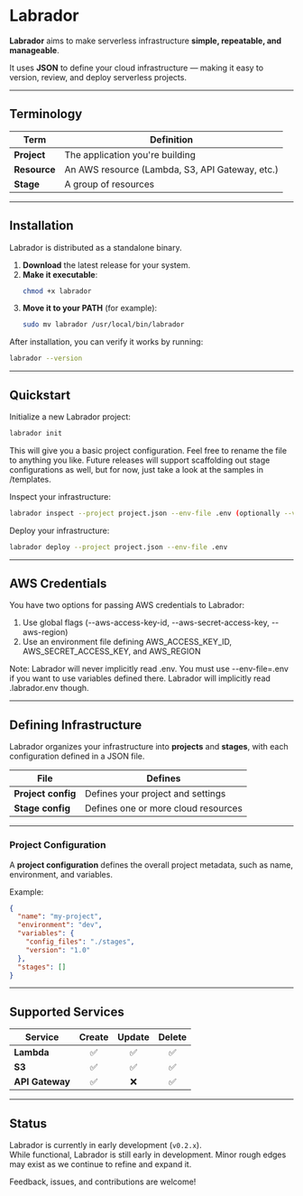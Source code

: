 # Labrador

**Labrador** aims to make serverless infrastructure **simple, repeatable, and manageable**.

It uses **JSON** to define your cloud infrastructure — making it easy to version, review, and deploy serverless projects.

---

## Terminology

| Term | Definition |
| ---- | ---------- |
| **Project** | The application you're building |
| **Resource** | An AWS resource (Lambda, S3, API Gateway, etc.) |
| **Stage** | A group of resources |

---

## Installation

Labrador is distributed as a standalone binary.

1. **Download** the latest release for your system.
2. **Make it executable**:
   ```bash
   chmod +x labrador
   ```
3. **Move it to your PATH** (for example):
   ```bash
   sudo mv labrador /usr/local/bin/labrador
   ```

After installation, you can verify it works by running:

```bash
labrador --version
```

---

## Quickstart

Initialize a new Labrador project:

```bash
labrador init
```

This will give you a basic project configuration. Feel free to rename the file to anything you like. 
Future releases will support scaffolding out stage configurations as well, but for now, just take a look at
the samples in /templates.

Inspect your infrastructure:

```bash
labrador inspect --project project.json --env-file .env (optionally --verbose)
```

Deploy your infrastructure:

```bash
labrador deploy --project project.json --env-file .env
```

---

## AWS Credentials
You have two options for passing AWS credentials to Labrador:

1. Use global flags (--aws-access-key-id, --aws-secret-access-key, --aws-region)
2. Use an environment file defining AWS_ACCESS_KEY_ID, AWS_SECRET_ACCESS_KEY, and AWS_REGION

Note: Labrador will never implicitly read .env. You must use --env-file=.env if you want to use variables defined there.
Labrador will implicitly read .labrador.env though.

---

## Defining Infrastructure

Labrador organizes your infrastructure into **projects** and **stages**, with each configuration defined in a JSON file.

| File | Defines |
| ---- | ---------- |
| **Project config** | Defines your project and settings |
| **Stage config** | Defines one or more cloud resources |

---

### Project Configuration

A **project configuration** defines the overall project metadata, such as name, environment, and variables.

Example:

```json
{
  "name": "my-project",
  "environment": "dev",
  "variables": {
    "config_files": "./stages",
    "version": "1.0"
  },
  "stages": []
}
```

---

## Supported Services

| Service | Create | Update | Delete |
|---------|:------:|:------:|:------:|
| **Lambda** | ✅ | ✅ | ✅ |
| **S3** | ✅ | ✅ | ✅ |
| **API Gateway** | ✅ | ❌ | ✅ |

---

## Status

Labrador is currently in early development (`v0.2.x`).  
While functional, Labrador is still early in development. Minor rough edges may exist as we continue to refine and expand it.

Feedback, issues, and contributions are welcome!